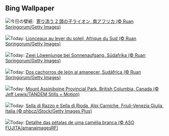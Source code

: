 ## Bing Wallpaper
![](https://www.bing.com/th?id=OHR.LionCubs_JA-JP4693137175_UHD.jpg&w=1000)今日の壁紙: &nbsp;[寄り添う 2 頭の子ライオン, 南アフリカ (© Ruan Springorum/Getty Images)](https://www.bing.com/th?id=OHR.LionCubs_JA-JP4693137175_UHD.jpg)
<br><br/>
![](https://www.bing.com/th?id=OHR.LionCubs_FR-FR2539679303_UHD.jpg&w=1000)Today: [Lionceaux au lever du soleil, Afrique du Sud (© Ruan Springorum/Getty Images)](https://www.bing.com/th?id=OHR.LionCubs_FR-FR2539679303_UHD.jpg)
<br><br/>
![](https://www.bing.com/th?id=OHR.LionCubs_DE-DE4457487465_UHD.jpg&w=1000)Today: [Zwei Löwenjunge bei Sonnenaufgang, Südafrika (© Ruan Springorum/Getty Images)](https://www.bing.com/th?id=OHR.LionCubs_DE-DE4457487465_UHD.jpg)
<br><br/>
![](https://www.bing.com/th?id=OHR.LionCubs_ES-ES2358814300_UHD.jpg&w=1000)Today: [Dos cachorros de león al amanecer, Sudáfrica (© Ruan Springorum/Getty Images)](https://www.bing.com/th?id=OHR.LionCubs_ES-ES2358814300_UHD.jpg)
<br><br/>
![](https://www.bing.com/th?id=OHR.AssiniboineTS_EN-GB3913113807_UHD.jpg&w=1000)Today: [Mount Assiniboine Provincial Park, British Columbia, Canada (© Jeff Lewis/TANDEM Stills + Motion)](https://www.bing.com/th?id=OHR.AssiniboineTS_EN-GB3913113807_UHD.jpg)
<br><br/>
![](https://www.bing.com/th?id=OHR.NationalTreeDay_IT-IT7236455581_UHD.jpg&w=1000)Today: [Sella di Razzo e Sella di Rioda, Alpi Carniche, Friuli-Venezia Giulia, Italia (© phbcz/iStock/Getty Images Plus)](https://www.bing.com/th?id=OHR.NationalTreeDay_IT-IT7236455581_UHD.jpg)
<br><br/>
![](https://www.bing.com/th?id=OHR.ConscienciaNegraCamelia_PT-BR9267638631_UHD.jpg&w=1000)Today: [Detalhe das pétalas de uma camélia branca (© ASO FUJITA/amanaimagesRF)](https://www.bing.com/th?id=OHR.ConscienciaNegraCamelia_PT-BR9267638631_UHD.jpg)
<br><br/>
